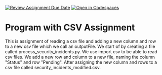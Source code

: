 [![Review Assignment Due Date](https://classroom.github.com/assets/deadline-readme-button-24ddc0f5d75046c5622901739e7c5dd533143b0c8e959d652212380cedb1ea36.svg)](https://classroom.github.com/a/FBzKYJru)
[![Open in Codespaces](https://classroom.github.com/assets/launch-codespace-7f7980b617ed060a017424585567c406b6ee15c891e84e1186181d67ecf80aa0.svg)](https://classroom.github.com/open-in-codespaces?assignment_repo_id=15128324)
# Program with CSV Assignment 

This is assignment of reading a csv file and adding a new column and row to a new csv file which we call an outputFile.
We start of by creating a file called process_security_incidents.py. We use import csv to be able to read csv files.
We add a new row and column to a new file, naming the column "Status" and row "Pending". After assigning the new column and rows to a csv file called security_incidents_modified.csv.
